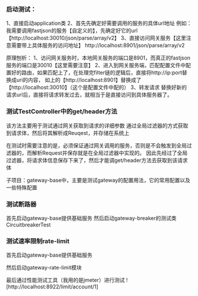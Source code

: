 ### 启动测试：
1、直接启动application类
2、首先先确定好需要调用的服务的具体url地址
    例如：我需要调用fastjson的服务【自定义的】，先确定好它的url【http://localhost:30010/json/parse/array/v2】
3、直接访问网关服务【这里注意需要带上具体服务的访问地址】
    http://localhost:8901/json/parse/array/v2
    

原理刨析：
1、访问网关服务时，本地网关服务的端口是8901，而真正的fastjson服务的端口是30010【这里需要注意】
2、进入到网关服务端，匹配配置文件中配置好的路由，如果匹配上了，在处理完filter链的逻辑后，直接将http://ip:port替换成uri的内容，
    如上的【http://localhost:8901】替换成了【http://localhost:30010】（这个是配置文件中配的）
3、转发请求
    替换好新的请求url后，直接将请求转发过去，就相当于是直接访问到具体服务器了。
    


### 测试TestController中的get/header方法
该方法主要用于测试通过网关获取到请求的详细参数
通过全局过滤器的方式获取到请求体，然后将其解析成Reuqest，并存储在系统上

在测试时需要注意的是，必须保证通过网关调用的服务，否则是不会触发到全局过滤器的，而解析Request并保存就是在全局过滤器中实现的。
因此先经过了全局过滤器，将请求体信息保存下来了，然后才能调get/header方法去获取到该请求体


子项目：gateway-base中，主要是测试gateway的配置用法，它的常用配置以及一些特殊配置



### 测试断路器
首先启动gateway-base提供基础服务
然后启动gateway-breaker的测试类CircuitbreakerTest


### 测试速率限制rate-limit
首先启动gateway-base提供基础服务

然后启动gateway-rate-limit模块

最后通过性能测试工具（我用的是jmeter）进行测试
![http://localhost:8922/limit/account/1]